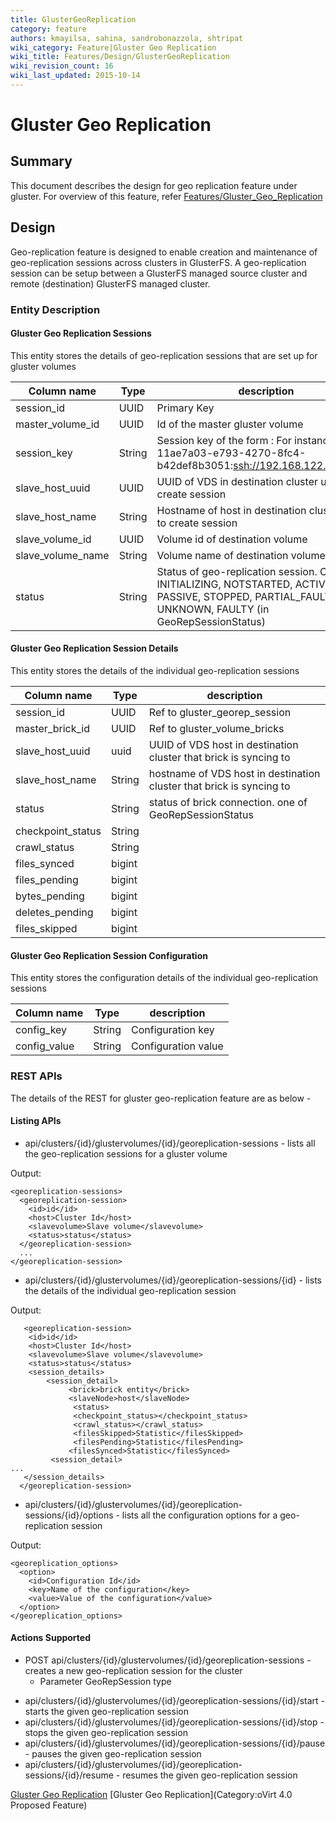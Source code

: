 ```yaml
---
title: GlusterGeoReplication
category: feature
authors: kmayilsa, sahina, sandrobonazzola, shtripat
wiki_category: Feature|Gluster Geo Replication
wiki_title: Features/Design/GlusterGeoReplication
wiki_revision_count: 16
wiki_last_updated: 2015-10-14
---
```


# Gluster Geo Replication

## Summary

This document describes the design for geo replication feature under gluster. For overview of this feature, refer [Features/Gluster_Geo_Replication](Features/Gluster_Geo_Replication)

## Design

Geo-replication feature is designed to enable creation and maintenance of geo-replication sessions across clusters in GlusterFS. A geo-replication session can be setup between a GlusterFS managed source cluster and remote (destination) GlusterFS managed cluster.

### Entity Description

#### Gluster Geo Replication Sessions

This entity stores the details of geo-replication sessions that are set up for gluster volumes

| Column name         | Type   | description                                                                                                                                             |
|---------------------|--------|---------------------------------------------------------------------------------------------------------------------------------------------------------|
| session_id         | UUID   | Primary Key                                                                                                                                             |
| master_volume_id  | UUID   | Id of the master gluster volume                                                                                                                         |
| session_key        | String | Session key of the form <masternode uuid>:<ssh url for slave volume> For instance, 11ae7a03-e793-4270-8fc4-b42def8b3051:<ssh://192.168.122.14>::slave2  |
| slave_host_uuid   | UUID   | UUID of VDS in destination cluster used to create session                                                                                               |
| slave_host_name   | String | Hostname of host in destination cluster used to create session                                                                                          |
| slave_volume_id   | UUID   | Volume id of destination volume                                                                                                                         |
| slave_volume_name | String | Volume name of destination volume                                                                                                                       |
| status              | String | Status of geo-replication session. One of INITIALIZING, NOTSTARTED, ACTIVE, PASSIVE, STOPPED, PARTIAL_FAULTY, UNKNOWN, FAULTY (in GeoRepSessionStatus) |

#### Gluster Geo Replication Session Details

This entity stores the details of the individual geo-replication sessions

| Column name        | Type   | description                                                          |
|--------------------|--------|----------------------------------------------------------------------|
| session_id        | UUID   | Ref to gluster_georep_session                                      |
| master_brick_id  | UUID   | Ref to gluster_volume_bricks                                       |
| slave_host_uuid  | uuid   | UUID of VDS host in destination cluster that brick is syncing to     |
| slave_host_name  | String | hostname of VDS host in destination cluster that brick is syncing to |
| status             | String | status of brick connection. one of GeoRepSessionStatus               |
| checkpoint_status | String |                                                                      |
| crawl_status      | String |                                                                      |
| files_synced      | bigint |                                                                      |
| files_pending     | bigint |                                                                      |
| bytes_pending     | bigint |                                                                      |
| deletes_pending   | bigint |                                                                      |
| files_skipped     | bigint |                                                                      |

#### Gluster Geo Replication Session Configuration

This entity stores the configuration details of the individual geo-replication sessions

| Column name   | Type   | description         |
|---------------|--------|---------------------|
| config_key   | String | Configuration key   |
| config_value | String | Configuration value |

### REST APIs

The details of the REST for gluster geo-replication feature are as below -

#### Listing APIs

*   api/clusters/{id}/glustervolumes/{id}/georeplication-sessions - lists all the geo-replication sessions for a gluster volume

Output:

    <georeplication-sessions>
      <georeplication-session>
        <id>id</id>
        <host>Cluster Id</host>
        <slavevolume>Slave volume</slavevolume>
        <status>status</status>
      </georeplication-session>
      ...
    </georeplication-session>

*   api/clusters/{id}/glustervolumes/{id}/georeplication-sessions/{id} - lists the details of the individual geo-replication session

Output:

       <georeplication-session>
        <id>id</id>
        <host>Cluster Id</host>
        <slavevolume>Slave volume</slavevolume>
        <status>status</status>
        <session_details>
            <session_detail>
                 <brick>brick entity</brick>
                 <slaveNode>host</slaveNode>
                  <status>
                  <checkpoint_status></checkpoint_status>
                  <crawl_status></crawl_status>
                  <filesSkipped>Statistic</filesSkipped>
                  <filesPending>Statistic</filesPending>
                 <filesSynced>Statistic</filesSynced>
             <session_detail>
    ...
       </session_details>
      </georeplication-session>

*   api/clusters/{id}/glustervolumes/{id}/georeplication-sessions/{id}/options - lists all the configuration options for a geo-replication session

Output:

    <georeplication_options>
      <option>
        <id>Configuration Id</id>
        <key>Name of the configuration</key>
        <value>Value of the configuration</value>
      </option>
    </georeplication_options>

#### Actions Supported

*   POST api/clusters/{id}/glustervolumes/{id}/georeplication-sessions - creates a new geo-replication session for the cluster
    -   Parameter GeoRepSession type

<!-- -->

*   api/clusters/{id}/glustervolumes/{id}/georeplication-sessions/{id}/start - starts the given geo-replication session
*   api/clusters/{id}/glustervolumes/{id}/georeplication-sessions/{id}/stop - stops the given geo-replication session
*   api/clusters/{id}/glustervolumes/{id}/georeplication-sessions/{id}/pause - pauses the given geo-replication session
*   api/clusters/{id}/glustervolumes/{id}/georeplication-sessions/{id}/resume - resumes the given geo-replication session

[Gluster Geo Replication](Category:Feature) [Gluster Geo Replication](Category:oVirt 4.0 Proposed Feature)
